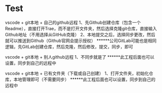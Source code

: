 # Test
vscode + git本地 + 自己的github远程
1、先Github创建仓库（包含一个Readme），直接打开Trae，而不是打开文件夹，然后选择克隆git仓库，直接输入Github地址（不用选择从GitHub克隆）
2、本地提交之后，选择同步更改，然后就可以推送到Github（Github官网会提示授权）
******公司GitLab可能也是相同逻辑，先GitLab创建仓库，然后克隆，然后修改，提交，同步，即可

vscode + git本地 + 别人github远程
1、不同步就是了
******此工程后面也可以设置，同步到自己的远程中

vscode + git本地 + 已有文件夹（下载或自己创建）
1、打开文件夹，初始化仓库，本地管理即可（不需要同步）
******此工程后面也可以设置，同步到自己的远程中

